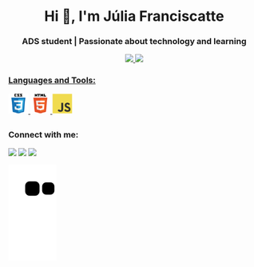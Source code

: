 <h1 align="center">Hi 👋, I'm Júlia Franciscatte</h1>
<h3 align="center">ADS student | Passionate about technology and learning</h3>

<div align="center">
  <a href="https://github.com/JuFranciscatte">
  <img height="180em" src="https://github-readme-stats.vercel.app/api?username=JuFranciscatte&show_icons=true&theme=dracula&include_all_commits=true&count_private=true"/>
  <img height="180em" src="https://github-readme-stats.vercel.app/api/top-langs/?username=JuFranciscatte&layout=compact&langs_count=7&theme=dracula"/>
</div>
  <h3 align="left">Languages and Tools:</h3>
<p align="left"> <a href="https://www.w3schools.com/css/" target="_blank" rel="noreferrer"> <img src="https://raw.githubusercontent.com/devicons/devicon/master/icons/css3/css3-original-wordmark.svg" alt="css3" width="40" height="40"/> </a> <a href="https://www.w3.org/html/" target="_blank" rel="noreferrer"> <img src="https://raw.githubusercontent.com/devicons/devicon/master/icons/html5/html5-original-wordmark.svg" alt="html5" width="40" height="40"/> </a> <a href="https://developer.mozilla.org/en-US/docs/Web/JavaScript" target="_blank" rel="noreferrer"> <img src="https://raw.githubusercontent.com/devicons/devicon/master/icons/javascript/javascript-original.svg" alt="javascript" width="40" height="40"/> </a> </p>

  
  ##
 
  <h3 align="left">Connect with me:</h3>
<p align="left">
 <a href="https://www.instagram.com/juliafranciscatte/" target="_blank"><img src="https://img.shields.io/badge/-Instagram-%23E4405F?style=for-the-badge&logo=instagram&logoColor=white" target="_blank"></a>
  <a href = "mailto:jufranciscatte@gmail.com"><img src="https://img.shields.io/badge/-Gmail-%23333?style=for-the-badge&logo=gmail&logoColor=white" target="_blank"></a>
  <a href="https://www.linkedin.com/in/j%C3%BAlia-franciscatte-b45318115/" target="_blank"><img src="https://img.shields.io/badge/-LinkedIn-%230077B5?style=for-the-badge&logo=linkedin&logoColor=white" target="_blank"></a>
</p>
<div> 
 
  ![Snake animation](https://github.com/JuFranciscatte/JuFranciscatte/blob/output/github-contribution-grid-snake.svg)
 
</div>

